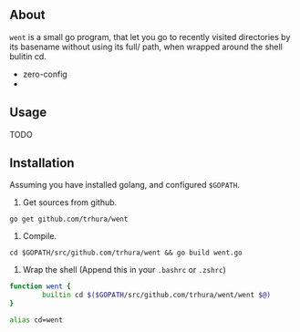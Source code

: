 ## About

`went` is a small go program, that let you go to recently visited
directories by its basename without using its full/ path, when wrapped
around the shell bulitin cd.

+ zero-config
+

## Usage

TODO

## Installation

Assuming you have installed golang, and configured `$GOPATH`.

1. Get sources from github.
```shell
go get github.com/trhura/went
```
1. Compile.
```shell
cd $GOPATH/src/github.com/trhura/went && go build went.go
```
1. Wrap the shell (Append this in your `.bashrc` or `.zshrc`)
```bash
function went {
        builtin cd $($GOPATH/src/github.com/trhura/went/went $@)
}

alias cd=went
```
